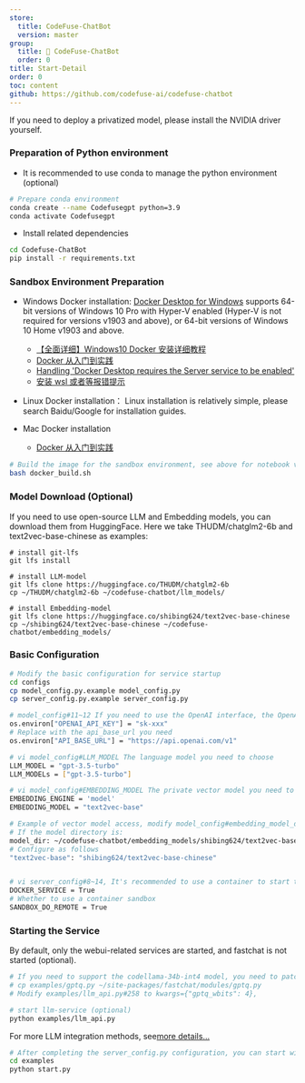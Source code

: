 ```yaml
---
store:
  title: CodeFuse-ChatBot
  version: master
group:
  title: 🌱 CodeFuse-ChatBot
  order: 0
title: Start-Detail
order: 0
toc: content
github: https://github.com/codefuse-ai/codefuse-chatbot
---
```


If you need to deploy a privatized model, please install the NVIDIA driver yourself.

### Preparation of Python environment

- It is recommended to use conda to manage the python environment (optional)

```bash
# Prepare conda environment
conda create --name Codefusegpt python=3.9
conda activate Codefusegpt
```

- Install related dependencies

```bash
cd Codefuse-ChatBot
pip install -r requirements.txt
```

### Sandbox Environment Preparation

- Windows Docker installation:
  [Docker Desktop for Windows](https://docs.docker.com/desktop/install/windows-install/) supports 64-bit versions of Windows 10 Pro with Hyper-V enabled (Hyper-V is not required for versions v1903 and above), or 64-bit versions of Windows 10 Home v1903 and above.

  - [【全面详细】Windows10 Docker 安装详细教程](https://zhuanlan.zhihu.com/p/441965046)
  - [Docker 从入门到实践](https://yeasy.gitbook.io/docker_practice/install/windows)
  - [Handling 'Docker Desktop requires the Server service to be enabled'](https://blog.csdn.net/sunhy_csdn/article/details/106526991)
  - [安装 wsl 或者等报错提示](https://learn.microsoft.com/zh-cn/windows/wsl/install)

- Linux Docker installation：
  Linux installation is relatively simple, please search Baidu/Google for installation guides.

- Mac Docker installation
  - [Docker 从入门到实践](https://yeasy.gitbook.io/docker_practice/install/mac)

```bash
# Build the image for the sandbox environment, see above for notebook version issues
bash docker_build.sh
```

### Model Download (Optional)

If you need to use open-source LLM and Embedding models, you can download them from HuggingFace.
Here we take THUDM/chatglm2-6b and text2vec-base-chinese as examples:

```
# install git-lfs
git lfs install

# install LLM-model
git lfs clone https://huggingface.co/THUDM/chatglm2-6b
cp ~/THUDM/chatglm2-6b ~/codefuse-chatbot/llm_models/

# install Embedding-model
git lfs clone https://huggingface.co/shibing624/text2vec-base-chinese
cp ~/shibing624/text2vec-base-chinese ~/codefuse-chatbot/embedding_models/
```

### Basic Configuration

```bash
# Modify the basic configuration for service startup
cd configs
cp model_config.py.example model_config.py
cp server_config.py.example server_config.py

# model_config#11~12 If you need to use the OpenAI interface, the OpenAI interface key
os.environ["OPENAI_API_KEY"] = "sk-xxx"
# Replace with the api_base_url you need
os.environ["API_BASE_URL"] = "https://api.openai.com/v1"

# vi model_config#LLM_MODEL The language model you need to choose
LLM_MODEL = "gpt-3.5-turbo"
LLM_MODELs = ["gpt-3.5-turbo"]

# vi model_config#EMBEDDING_MODEL The private vector model you need to choose
EMBEDDING_ENGINE = 'model'
EMBEDDING_MODEL = "text2vec-base"

# Example of vector model access, modify model_config#embedding_model_dict
# If the model directory is:
model_dir: ~/codefuse-chatbot/embedding_models/shibing624/text2vec-base-chinese
# Configure as follows
"text2vec-base": "shibing624/text2vec-base-chinese"


# vi server_config#8~14, It's recommended to use a container to start the service to prevent environment conflicts when installing other dependencies using the codeInterpreter feature
DOCKER_SERVICE = True
# Whether to use a container sandbox
SANDBOX_DO_REMOTE = True
```

### Starting the Service

By default, only the webui-related services are started, and fastchat is not started (optional).

```bash
# If you need to support the codellama-34b-int4 model, you need to patch fastchat
# cp examples/gptq.py ~/site-packages/fastchat/modules/gptq.py
# Modify examples/llm_api.py#258 to kwargs={"gptq_wbits": 4},

# start llm-service (optional)
python examples/llm_api.py
```

For more LLM integration methods, see[more details...](/docs/developer-docs/CodeFuse-ChatBot/master/fastchat)
<br>

```bash
# After completing the server_config.py configuration, you can start with one click
cd examples
python start.py
```
